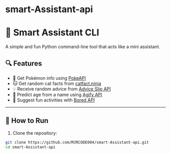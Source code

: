 # smart-Assistant-api

# 🧠 Smart Assistant CLI

A simple and fun Python command-line tool that acts like a mini assistant.

## 🔍 Features

- 🔎 Get Pokémon info using [PokeAPI](https://pokeapi.co/)
- 🐱 Get random cat facts from [catfact.ninja](https://catfact.ninja/)
- 💡 Receive random advice from [Advice Slip API](https://api.adviceslip.com/)
- 🎂 Predict age from a name using [Agify API](https://agify.io/)
- 🎲 Suggest fun activities with [Bored API](https://www.boredapi.com/)

---

## 🚀 How to Run

1. Clone the repository:

```bash
git clone https://github.com/MJRCODE004/smart-Assistant-api.git
cd smart-Assistant-api
